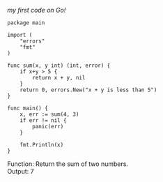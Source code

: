 _my first code on Go!_
```
package main

import (
	"errors"
	"fmt"
)

func sum(x, y int) (int, error) {
	if x+y > 5 {
		return x + y, nil
	}
	return 0, errors.New("x + y is less than 5")
}

func main() {
	x, err := sum(4, 3)
	if err != nil {
		panic(err)
	}

	fmt.Println(x)
}
```
Function: Return the sum of two numbers.<br>
Output: 7